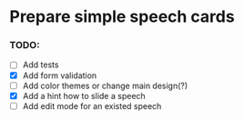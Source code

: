 # Prepare simple speech cards

### TODO:

- [ ] Add tests
- [x] Add form validation
- [ ] Add color themes or change main design(?)
- [x] Add a hint how to slide a speech
- [ ] Add edit mode for an existed speech
